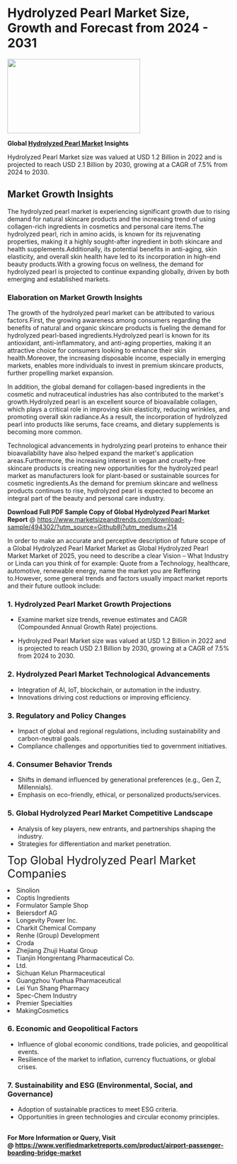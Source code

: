 <H1>Hydrolyzed Pearl Market Size, Growth and Forecast from 2024 - 2031</H1><img class="aligncenter size-medium wp-image-584254" src="https://thirdeyenews.in/wp-content/uploads/2024/09/Global-Market-Research-300x168.jpeg" alt="" width="300" height="168" /><p><strong>Global&nbsp;<a href="https://www.marketsizeandtrends.com/download-sample/494302/?utm_source=Github8j?utm_medium=214">Hydrolyzed Pearl Market</a> Insights</strong></p><p>Hydrolyzed Pearl Market size was valued at USD 1.2 Billion in 2022 and is projected to reach USD 2.1 Billion by 2030, growing at a CAGR of 7.5% from 2024 to 2030.</p><p><h2>Market Growth Insights</h2> <p>The hydrolyzed pearl market is experiencing significant growth due to rising demand for natural skincare products and the increasing trend of using collagen-rich ingredients in cosmetics and personal care items.The hydrolyzed pearl, rich in amino acids, is known for its rejuvenating properties, making it a highly sought-after ingredient in both skincare and health supplements.Additionally, its potential benefits in anti-aging, skin elasticity, and overall skin health have led to its incorporation in high-end beauty products.With a growing focus on wellness, the demand for hydrolyzed pearl is projected to continue expanding globally, driven by both emerging and established markets.</p> <h3>Elaboration on Market Growth Insights</h3> <p>The growth of the hydrolyzed pearl market can be attributed to various factors.First, the growing awareness among consumers regarding the benefits of natural and organic skincare products is fueling the demand for hydrolyzed pearl-based ingredients.Hydrolyzed pearl is known for its antioxidant, anti-inflammatory, and anti-aging properties, making it an attractive choice for consumers looking to enhance their skin health.Moreover, the increasing disposable income, especially in emerging markets, enables more individuals to invest in premium skincare products, further propelling market expansion.</p> <p>In addition, the global demand for collagen-based ingredients in the cosmetic and nutraceutical industries has also contributed to the market's growth.Hydrolyzed pearl is an excellent source of bioavailable collagen, which plays a critical role in improving skin elasticity, reducing wrinkles, and promoting overall skin radiance.As a result, the incorporation of hydrolyzed pearl into products like serums, face creams, and dietary supplements is becoming more common.</p> <p>Technological advancements in hydrolyzing pearl proteins to enhance their bioavailability have also helped expand the market's application areas.Furthermore, the increasing interest in vegan and cruelty-free skincare products is creating new opportunities for the hydrolyzed pearl market as manufacturers look for plant-based or sustainable sources for cosmetic ingredients.As the demand for premium skincare and wellness products continues to rise, hydrolyzed pearl is expected to become an integral part of the beauty and personal care industry.</p> <p><span class=""><strong>Download Full PDF Sample Copy of Global Hydrolyzed Pearl Market Report</strong> @ <a href="https://www.marketsizeandtrends.com/download-sample/494302/?utm_source=Github8j?utm_medium=214" target="_blank">https://www.marketsizeandtrends.com/download-sample/494302/?utm_source=Github8j?utm_medium=214</a></span></p><p>In order to make an accurate and perceptive description of future scope of a Global&nbsp;Hydrolyzed Pearl Market Market as Global&nbsp;Hydrolyzed Pearl Market Market of 2025, you need to describe a clear Vision &ndash; What Industry or Linda can you think of for example: Quote from a Technology, healthcare, automotive, renewable energy, name the market you are Reffering to.However, some general trends and factors usually impact market reports and their future outlook include:</p><h3>1.&nbsp;<strong>Hydrolyzed Pearl Market Growth Projections</strong></h3><ul><li>Examine market size trends, revenue estimates and CAGR (Compounded Annual Growth Rate) projections.</li><li><p>Hydrolyzed Pearl Market size was valued at USD 1.2 Billion in 2022 and is projected to reach USD 2.1 Billion by 2030, growing at a CAGR of 7.5% from 2024 to 2030.</p></li></ul><h3>2.&nbsp;<strong>Hydrolyzed Pearl Market Technological Advancements</strong></h3><ul><li>Integration of AI, IoT, blockchain, or automation in the industry.</li><li>Innovations driving cost reductions or improving efficiency.</li></ul><h3>3.&nbsp;<strong>Regulatory and Policy Changes</strong></h3><ul><li>Impact of global and regional regulations, including sustainability and carbon-neutral goals.</li><li>Compliance challenges and opportunities tied to government initiatives.</li></ul><h3>4.&nbsp;<strong>Consumer Behavior Trends</strong></h3><ul><li>Shifts in demand influenced by generational preferences (e.g., Gen Z, Millennials).</li><li>Emphasis on eco-friendly, ethical, or personalized products/services.</li></ul><h3>5.&nbsp;<strong>Global Hydrolyzed Pearl Market Competitive Landscape</strong></h3><ul><li>Analysis of key players, new entrants, and partnerships shaping the industry.</li><li>Strategies for differentiation and market penetration.</li></ul><p data-pm-slice="1 1 []"><span style="color: inherit; font-family: inherit; font-size: 25px;">Top Global Hydrolyzed Pearl Market Companies</span></p><div class="" data-test-id=""><p><li>Sinolion</li><li> Coptis Ingredients</li><li> Formulator Sample Shop</li><li> Beiersdorf AG</li><li> Longevity Power Inc.</li><li> Charkit Chemical Company</li><li> Renhe (Group) Development</li><li> Croda</li><li> Zhejiang Zhuji Huatai Group</li><li> Tianjin Hongrentang Pharmaceutical Co.</li><li> Ltd.</li><li> Sichuan Kelun Pharmaceutical</li><li> Guangzhou Yuehua Pharmaceutical</li><li> Lei Yun Shang Pharmacy</li><li> Spec-Chem Industry</li><li> Premier Specialties</li><li> MakingCosmetics</li></p></div><h3>6.&nbsp;<strong>Economic and Geopolitical Factors</strong></h3><ul><li>Influence of global economic conditions, trade policies, and geopolitical events.</li><li>Resilience of the market to inflation, currency fluctuations, or global crises.</li></ul><h3>7.&nbsp;<strong>Sustainability and ESG (Environmental, Social, and Governance)</strong></h3><ul><li>Adoption of sustainable practices to meet ESG criteria.</li><li>Opportunities in green technologies and circular economy principles.</li></ul><h2><strong style="font-size: 14px;">For More Information or Query, Visit @&nbsp;</strong><a style="background-color: #ffffff; font-size: 14px;" href="https://www.marketsizeandtrends.com/report/hydrolyzed-pearl-market/" target="_blank">https://www.verifiedmarketreports.com/product/airport-passenger-boarding-bridge-market</a></h2>